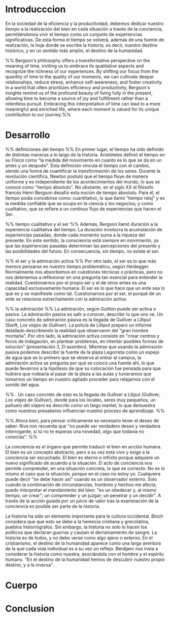 # Introducccion

En la sociedad de la eficiencia y la productividad, debemos dedicar nuestro tiempo a la realización del bien en cada situación a través de la conciencia, permitiéndonos vivir el tiempo como un conjunto de experiencias significativas. De esta forma el tiempo se volverá, además de una fuente de realización, la hoja donde se escribe la historia, es decir, nuestro destino histórico, y en un sentido más amplio, el destino de la humanidad. 

%% Bergson's philosophy offers a transformative perspective on the meaning of time, inviting us to embrace its qualitative aspects and recognize the richness of our experiences. By shifting our focus from the quantity of time to the quality of our moments, we can cultivate deeper relationships, reduce stress, enhance self-awareness, and foster creativity. In a world that often prioritizes efficiency and productivity, Bergson's insights remind us of the profound beauty of living fully in the present, allowing time to become a source of joy and fulfillment rather than a relentless pursuit. Embracing this interpretation of time can lead to a more meaningful and enriched life, where each moment is valued for its unique contribution to our journey.%%

# Desarrollo

%% definiciones del tiempo %%
En primer lugar, el tiempo ha sido definido de distintas maneras a lo largo de la historia. Aristóteles definió el tiempo en su _Física_ como "la medida del movimiento en cuanto es lo que se da en un antes y un después". Esta definición vincula el tiempo con el cambio, siendo una forma de cuantificar la transformación de los seres. Durante la revolución científica, Newton postuló que el tiempo fluye de manera uniforme y es independiente de los acontecimientos del mundo, lo que se conoce como "tiempo absoluto". No obstante, en el siglo XX el filósofo francés Henri Bergson desafió esta noción de tiempo absoluto. Para él, el tiempo podía concebirse como: cuantitativo, lo que llamó “tiempo reloj” y es la medida confiable que se ocupa en la ciencia y los negocios; y como cualitativo, que se refiere a un continuo flujo de experiencias que hacen el Ser. 

%% tiempo cualitativo y el ser %%
Además, Bergson llamó duración a la experiencia cualitativa del tiempo. La duración involucra la acumulación de experiencias pasadas, donde cada momento suma a la riqueza del presente. En este sentido, la consciencia está siempre en movimiento, ya que las experiencias pasadas determinan las percepciones del presente y las posibilidades del futuro. En consecuencia, sin tiempo, no existe el ser.

%% el ser y la admiración activa %%
Por otro lado, el ser es lo que más merece pensarse en nuestro tiempo problemático, según Heidegger. Normalmente nos absorbemos en cuestiones técnicas o prácticas, pero no nos detenemos a reflexionar en una pregunta tan esencial para entender la realidad. Cuestionarnos por el propio ser y el de otros entes es una capacidad exclusivamente humana. El ser es lo que hace que un ente sea lo que es y se manifieste como tal. Cuestionarnos por el ser, el porqué de un ente se relaciona estrechamente con la admiración activa. 

%% la admiración %%
La admiración, según Guitton puede ser activa o pasiva. La admiración pasiva es salir a conocer, describir lo que uno ve. Un caso concreto de admiración pasiva es la llegada de Gulliver a Lilliput (Swift, _Los viajes de Gulliver_). La policía de Lilliput preparó un informe detallado describiendo la realidad que observaron del "gran hombre montaña". Por otro lado, la admiración activa consiste en "crear centros y focos de indagación, en plantear problemas, en intentar posibles formas de solución" (presentación 3, El asombro). Mientras que usando la admiración pasiva podemos describir la fuente de la plaza Legorreta como un espejo de agua que es lo primero que se observa al entrar al campus, la admiración activa se pregunta por qué se colocó una fuente ahí, lo que puede llevarnos a la hipótesis de que su colocación fue pensada para que hubiera que rodearla al pasar de la plaza a las aulas y tuvieramos que tomarnos un tiempo en nuestro agitado proceder para relajarnos con el sonido del agua.

%% . Un caso concreto de esto es la llegada de Gulliver a Liliput (Gulliver, _Los viajes de Gulliver_), donde para los locales, seres muy pequeños, un pañuelo del viajero es descrito como un largo mantel, lo que demuestra como nuestros presaberes influencian nuestro proceso de aprendizaje. %%



%% Ahora bien, para pensar críticamente es necesario tener el deseo de saber. Riva nos recuerda que "no puede ser verdadero deseo y verdadera interrogante, si tú no te esperas una novedad, algo que todavía no conocías". %%

La conciencia es el órgano que permite traducir el bien en acción humana. El bien es un concepto abstracto, pero a su vez está vivo y exige a la conciencia ser escuchado. El bien es eterno e infinito porque adquiere un nuevo significado de acuerdo a la situación. El acto de conciencia nos permite comprender, en una situación concreta, lo que es correcto. No es lo mismo el caso que la situación, porque en el caso no estoy yo. Cualquiera puede decir "se debe hacer así" cuando es un observador externo. Solo cuando la combinación de circunstancias, hombres y hechos me afecta, puedo interpretar el mandamiento del bien: "es un obedecer y, al mismo tiempo, un crear"; un comprender y un juzgar; un penetrar y un decidir". A través de la acción guiada por un juicio de valor tras la examinación de la conciencia es posible ser parte de la historia.

La historia ha sido un elemento importante para la cultura occidental. Bloch considera que que esto se debe a la herencia cristiana y grecolatina, pueblos historiógrafos. Sin embargo, la historia no solo lo hacen los políticos que declaran guerras y causan el derramamiento de sangre. La historia es de todos, y no debe verse como algo ajeno o externo. En el cristianismo, el destino de la humanidad aparece como una larga aventura de la que cada vida individual es a su vez un reflejo. Berdjaev nos insta a considerar la historia como nuestra, asociándola con el hombre y el espíritu humano. "En el destino de la humanidad hemos de descubrir nuestro propio destino, y a la inversa".









# Cuerpo

# Conclusion
